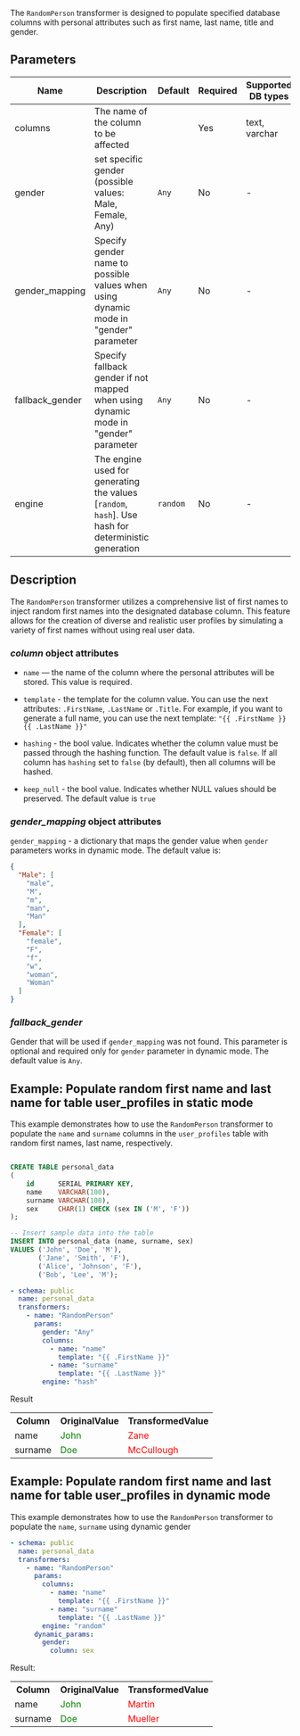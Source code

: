 The `RandomPerson` transformer is designed to populate specified database columns with personal attributes such as
first name, last name, title and gender.

## Parameters

| Name            | Description                                                                                         | Default  | Required | Supported DB types |
|-----------------|-----------------------------------------------------------------------------------------------------|----------|----------|--------------------|
| columns         | The name of the column to be affected                                                               |          | Yes      | text, varchar      |
| gender          | set specific gender (possible values: Male, Female, Any)                                            | `Any`    | No       | -                  |
| gender_mapping  | Specify gender name to possible values when using dynamic mode in "gender" parameter                | `Any`    | No       | -                  |
| fallback_gender | Specify fallback gender if not mapped when using dynamic mode in "gender" parameter                 | `Any`    | No       | -                  |
| engine          | The engine used for generating the values [`random`, `hash`]. Use hash for deterministic generation | `random` | No       | -                  |

## Description

The `RandomPerson` transformer utilizes a comprehensive list of first names to inject random first names into the
designated database column. This feature allows for the creation of diverse and realistic user profiles by
simulating a variety of first names without using real user data.

### *column* object attributes

* `name` — the name of the column where the personal attributes will be stored. This value is required.
* `template` - the template for the column value.
  You can use the next attributes: `.FirstName`, `.LastName` or `.Title`. For example, if you want to generate a full
  name, you can use the next template:
  `"{{ .FirstName }} {{ .LastName }}"`

* `hashing` - the bool value. Indicates whether the column value must be passed through the hashing function.
  The default value is `false`. If all column has `hashing` set to `false` (by default), then all columns will be
  hashed.
* `keep_null` - the bool value. Indicates whether NULL values should be preserved. The default value is `true`

### *gender_mapping* object attributes

`gender_mapping` - a dictionary that maps the gender value when `gender` parameters works in dynamic mode.
The default value is:

```json
{
  "Male": [
    "male",
    "M",
    "m",
    "man",
    "Man"
  ],
  "Female": [
    "female",
    "F",
    "f",
    "w",
    "woman",
    "Woman"
  ]
}
```

### *fallback_gender*

Gender that will be used if `gender_mapping` was not found. This parameter is optional
and required only for `gender` parameter in dynamic mode. The default value is `Any`.

## Example: Populate random first name and last name for table user_profiles in static mode

This example demonstrates how to use the `RandomPerson` transformer to populate the `name` and `surname` columns in
the `user_profiles` table with random first names, last name, respectively.

```sql title="Create table user_profiles and insert data"

CREATE TABLE personal_data
(
    id      SERIAL PRIMARY KEY,
    name    VARCHAR(100),
    surname VARCHAR(100),
    sex     CHAR(1) CHECK (sex IN ('M', 'F'))
);

-- Insert sample data into the table
INSERT INTO personal_data (name, surname, sex)
VALUES ('John', 'Doe', 'M'),
       ('Jane', 'Smith', 'F'),
       ('Alice', 'Johnson', 'F'),
       ('Bob', 'Lee', 'M');
```

```yaml title="RandomPerson transformer example"
- schema: public
  name: personal_data
  transformers:
    - name: "RandomPerson"
      params:
        gender: "Any"
        columns:
          - name: "name"
            template: "{{ .FirstName }}"
          - name: "surname"
            template: "{{ .LastName }}"
        engine: "hash"
```

Result

<table>
<tr>
<th>Column</th><th>OriginalValue</th><th>TransformedValue</th>
</tr>
<tr>
<td>name</td><td><span style="color:green">John</span></td><td><span style="color:red">Zane</span></td>
</tr>
<tr>
<td>surname</td><td><span style="color:green">Doe</span></td><td><span style="color:red">McCullough</span></td>
</tr>
</table>

## Example: Populate random first name and last name for table user_profiles in dynamic mode

This example demonstrates how to use the `RandomPerson` transformer to populate the `name`, `surname` using dynamic
gender

```yaml title="RandomPerson transformer example with dynamic mode"
- schema: public
  name: personal_data
  transformers:
    - name: "RandomPerson"
      params:
        columns:
          - name: "name"
            template: "{{ .FirstName }}"
          - name: "surname"
            template: "{{ .LastName }}"
        engine: "random"
      dynamic_params:
        gender:
          column: sex
```

Result:

<table>
<tr>
<th>Column</th><th>OriginalValue</th><th>TransformedValue</th>
</tr>
<tr>
<td>name</td><td><span style="color:green">John</span></td><td><span style="color:red">Martin</span></td>
</tr>
<tr>
<td>surname</td><td><span style="color:green">Doe</span></td><td><span style="color:red">Mueller</span></td>
</tr>
</table>
